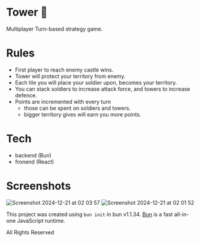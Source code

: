 # Tower 🗼
Multiplayer Turn-based strategy game.

# Rules
- First player to reach enemy castle wins.
- Tower will protect your territory from enemy.
- Each tile you will place your soldier upon, becomes your territory.
- You can stack soldiers to increase attack force, and towers to increase defence.
- Points are incremented with every turn
  - those can be spent on soldiers and towers.
  - bigger territory gives will earn you more points.

# Tech
- backend (Bun)
- fronend (React)

# Screenshots
![Screenshot 2024-12-21 at 02 03 57](https://github.com/user-attachments/assets/af3711c1-a7b1-4bcb-9953-f5cc75227bfe)
![Screenshot 2024-12-21 at 02 01 52](https://github.com/user-attachments/assets/f1b7a84b-e007-4777-a8f4-840922554a5a)


This project was created using `bun init` in bun v1.1.34.
[Bun](https://bun.sh) is a fast all-in-one JavaScript runtime.

All Rights Reserved
